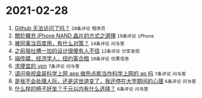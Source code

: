 # 2021-02-28

1. [Github 无法访问了吗？](https://www.v2ex.com/t/756873) `28条评论` `程序员`
1. [關於擴充 iPhone NAND 晶片的方式之選擇](https://www.v2ex.com/t/756871) `19条评论` `iPhone`
1. [被同事当百度用，有什么对策？](https://www.v2ex.com/t/756894) `14条评论` `问与答`
1. [之前我吐槽一加的设计很傻有人不信](https://www.v2ex.com/t/756887) `12条评论` `分享发现`
1. [端传媒，经济学人，纽约客合租](https://www.v2ex.com/t/756880) `10条评论` `优惠信息`
1. [求便宜的 vpn](https://www.v2ex.com/t/756908) `7条评论` `问与答`
1. [请问电视盒装科学上网 app 做热点能当作科学上网的 ap 吗](https://www.v2ex.com/t/756902) `7条评论` `问与答`
1. [是我不会处理人际，还是这世道变了，我还停在大学期间的心理](https://www.v2ex.com/t/756893) `6条评论` `问与答`
1. [什么样的椅子好坐？千元以内有什么选择？](https://www.v2ex.com/t/756881) `6条评论` `问与答`
